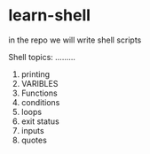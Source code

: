 # learn-shell

in the repo we will write shell scripts

Shell topics:
.........
1. printing
2. VARIBLES
3. Functions
4. conditions
5. loops
6. exit status
7. inputs 
8. quotes

##